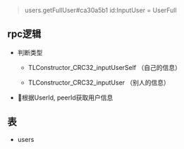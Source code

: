 > users.getFullUser#ca30a5b1 id:InputUser = UserFull

## rpc逻辑

- 判断类型

    - TLConstructor_CRC32_inputUserSelf （自己的信息）

    - TLConstructor_CRC32_inputUser （别人的信息）

- 根据UserId, peerId获取用户信息

## 表

- users